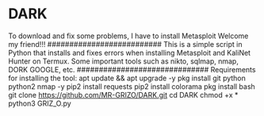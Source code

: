 # DARK
To download and fix some problems, I have to install Metasploit 
Welcome my friend!!! 
##########################
This is a simple script in Python that installs and fixes errors when installing Metasploit and KaliNet Hunter on Termux. Some important tools such as nikto, sqlmap, nmap, DORK GOOGLE, etc. ############################## Requirements for installing the tool: apt update && apt upgrade -y 
pkg install git python python2 nmap -y 
pip2 install requests
pip2 install colorama 
pkg install bash 
git clone https://github.com/MR-GRIZO/DARK.git
cd DARK
chmod +x * 
python3 GRIZ_O.py
